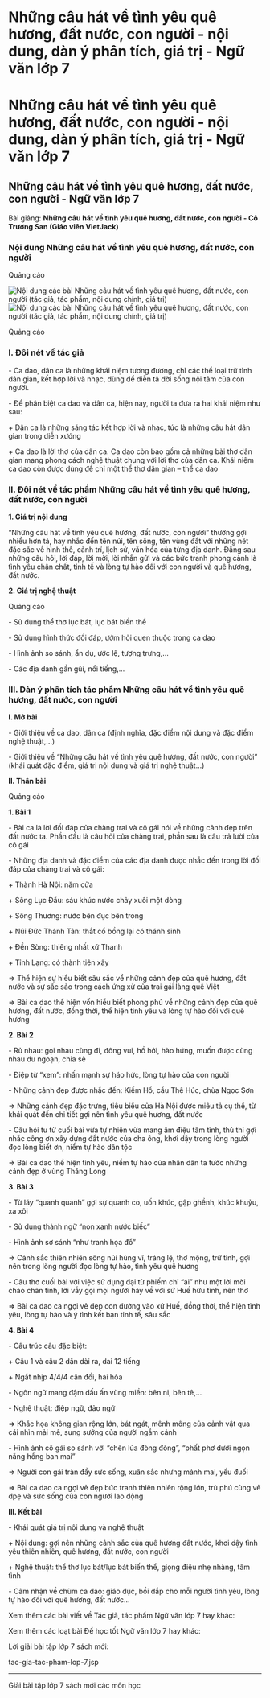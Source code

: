 # Những câu hát về tình yêu quê hương, đất nước, con người - nội dung, dàn ý phân tích, giá trị - Ngữ văn lớp 7

# Những câu hát về tình yêu quê hương, đất nước, con người - nội dung, dàn ý phân tích, giá trị - Ngữ văn lớp 7

## Những câu hát về tình yêu quê hương, đất nước, con người - Ngữ văn lớp 7

Bài giảng: **Những câu hát về tình yêu quê hương, đất nước, con người - Cô Trương San (Giáo viên VietJack)**

### Nội dung Những câu hát về tình yêu quê hương, đất nước, con người

Quảng cáo

![Nội dung các bài Những câu hát về tình yêu quê hương, đất nước, con người \(tác giả, tác phẩm, nội dung chính, giá trị\)](https://vietjack.com/ngu-van-7/images/nhung-cau-hat-ve-tinh-yeu-que-huong-dat-nuoc-con-nguoi.PNG) ![Nội dung các bài Những câu hát về tình yêu quê hương, đất nước, con người \(tác giả, tác phẩm, nội dung chính, giá trị\)](https://vietjack.com/ngu-van-7/images/nhung-cau-hat-ve-tinh-yeu-que-huong-dat-nuoc-con-nguoi-1.PNG)

Quảng cáo

### I. Đôi nét về tác giả 

\- Ca dao, dân ca là những khái niệm tương đương, chỉ các thể loại trữ tình dân gian, kết hợp lời và nhạc, dùng để diễn tả đời sống nội tâm của con người. 

\- Để phân biệt ca dao và dân ca, hiện nay, người ta đưa ra hai khái niệm như sau: 

\+ Dân ca là những sáng tác kết hợp lời và nhạc, tức là những câu hát dân gian trong diễn xướng 

\+ Ca dao là lời thơ của dân ca. Ca dao còn bao gồm cả những bài thơ dân gian mang phong cách nghệ thuật chung với lời thơ của dân ca. Khái niệm ca dao còn được dùng để chỉ một thể thơ dân gian – thể ca dao 

### II. Đôi nét về tác phẩm Những câu hát về tình yêu quê hương, đất nước, con người

**1\. Giá trị nội dung**

“Những câu hát về tình yêu quê hương, đất nước, con người” thường gợi nhiều hơn tả, hay nhắc đến tên núi, tên sông, tên vùng đất với những nét đặc sắc về hình thể, cảnh trí, lịch sử, văn hóa của từng địa danh. Đằng sau những câu hỏi, lời đáp, lời mời, lời nhắn gửi và các bức tranh phong cảnh là tình yêu chân chất, tinh tế và lòng tự hào đối với con người và quê hương, đất nước. 

**2\. Giá trị nghệ thuật**

Quảng cáo

\- Sử dụng thể thơ lục bát, lục bát biến thể 

\- Sử dụng hình thức đối đáp, ướm hỏi quen thuộc trong ca dao 

\- Hình ảnh so sánh, ẩn dụ, ước lệ, tượng trưng,... 

\- Các địa danh gần gũi, nổi tiếng,... 

### III. Dàn ý phân tích tác phẩm Những câu hát về tình yêu quê hương, đất nước, con người

**I. Mở bài**

\- Giới thiệu về ca dao, dân ca (định nghĩa, đặc điểm nội dung và đặc điểm nghệ thuật,...) 

\- Giới thiệu về “Những câu hát về tình yêu quê hương, đất nước, con người” (khái quát đặc điểm, giá trị nội dung và giá trị nghệ thuật...) 

**II. Thân bài**

Quảng cáo

**1\. Bài 1**

\- Bài ca là lời đối đáp của chàng trai và cô gái nói về những cảnh đẹp trên đất nước ta. Phần đầu là câu hỏi của chàng trai, phần sau là câu trả lười của cô gái 

\- Những địa danh và đặc điểm của các địa danh được nhắc đến trong lời đối đáp của chàng trai và cô gái: 

\+ Thành Hà Nội: năm cửa 

\+ Sông Lục Đầu: sáu khúc nước chảy xuôi một dòng 

\+ Sông Thương: nước bên đục bên trong 

\+ Núi Đức Thánh Tản: thắt cổ bồng lại có thánh sinh 

\+ Đền Sòng: thiêng nhất xứ Thanh 

\+ Tỉnh Lạng: có thành tiên xây 

⇒ Thể hiện sự hiểu biết sâu sắc về những cảnh đẹp của quê hương, đất nước và sự sắc sảo trong cách ứng xử của trai gái làng quê Việt 

⇒ Bài ca dao thể hiện vốn hiểu biết phong phú về những cảnh đẹp của quê hương, đất nước, đồng thời, thể hiện tình yêu và lòng tự hào đối với quê hương 

**2\. Bài 2**

\- Rủ nhau: gọi nhau cùng đi, đông vui, hồ hởi, hào hứng, muốn được cùng nhau du ngoạn, chia sẻ 

\- Điệp từ “xem”: nhấn mạnh sự háo hức, lòng tự hào của con người 

\- Những cảnh đẹp được nhắc đến: Kiếm Hồ, cầu Thê Húc, chùa Ngọc Sơn 

⇒ Những cảnh đẹp đặc trưng, tiêu biểu của Hà Nội được miêu tả cụ thể, từ khái quát đến chi tiết gợi nên tình yêu quê hương, đất nước 

\- Câu hỏi tu từ cuối bài vừa tự nhiên vừa mang âm điệu tâm tình, thủ thỉ gợi nhắc công ơn xây dựng đất nước của cha ông, khơi dậy trong lòng người đọc lòng biết ơn, niềm tự hào dân tộc 

⇒ Bài ca dao thể hiện tình yêu, niềm tự hào của nhân dân ta tước những cảnh đẹp ở vùng Thăng Long 

**3\. Bài 3**

\- Từ láy “quanh quanh” gợi sự quanh co, uốn khúc, gập ghềnh, khúc khuỷu, xa xôi 

\- Sử dụng thành ngữ “non xanh nước biếc” 

\- Hình ảnh sơ sánh “như tranh họa đồ” 

⇒ Cảnh sắc thiên nhiên sông núi hùng vĩ, tráng lệ, thơ mộng, trữ tình, gợi nên trong lòng người đọc lòng tự hào, tình yêu quê hương 

\- Câu thơ cuối bài với việc sử dụng đại từ phiếm chỉ “ai” như một lời mời chào chân tình, lời vẫy gọi mọi người hãy về với sứ Huế hữu tình, nên thơ 

⇒ Bài ca dao ca ngợi vẻ đẹp con đường vào xứ Huế, đồng thời, thể hiện tình yêu, lòng tự hào và ý tình kết bạn tinh tế, sâu sắc 

**4\. Bài 4**

\- Cấu trúc câu đặc biệt: 

\+ Câu 1 và câu 2 dãn dài ra, dai 12 tiếng 

\+ Ngắt nhịp 4/4/4 cân đối, hài hòa 

\- Ngôn ngữ mang đậm dấu ấn vùng miền: bên ni, bên tê,… 

\- Nghệ thuật: điệp ngữ, đảo ngữ 

⇒ Khắc họa không gian rộng lớn, bát ngát, mênh mông của cảnh vật qua cái nhìn mải mê, sung sướng của người ngắm cảnh 

\- Hình ảnh cô gái so sánh với “chẽn lúa đòng đòng”, “phất phơ dưới ngọn nắng hồng ban mai” 

⇒ Người con gái tràn đầy sức sống, xuân sắc nhưng mảnh mai, yếu đuối 

⇒ Bài ca dao ca ngợi vẻ đẹp bức tranh thiên nhiên rộng lớn, trù phú cùng vẻ đpẹ và sức sống của con người lao động 

**III. Kết bài**

\- Khái quát giá trị nội dung và nghệ thuật 

\+ Nội dung: gợi nên những cảnh sắc của quê hương đất nước, khơi dậy tình yêu thiên nhiên, quê hương, đất nước, con người 

\+ Nghệ thuật: thể thơ lục bát/lục bát biến thể, giọng điệu nhẹ nhàng, tâm tình 

\- Cảm nhận về chùm ca dao: giáo dục, bồi đắp cho mỗi người tình yêu, lòng tự hào đối với quê hương, đất nước… 

Xem thêm các bài viết về Tác giả, tác phẩm Ngữ văn lớp 7 hay khác:

Xem thêm các loạt bài Để học tốt Ngữ văn lớp 7 hay khác:

Lời giải bài tập lớp 7 sách mới:

tac-gia-tac-pham-lop-7.jsp

* * *

Giải bài tập lớp 7 sách mới các môn học
